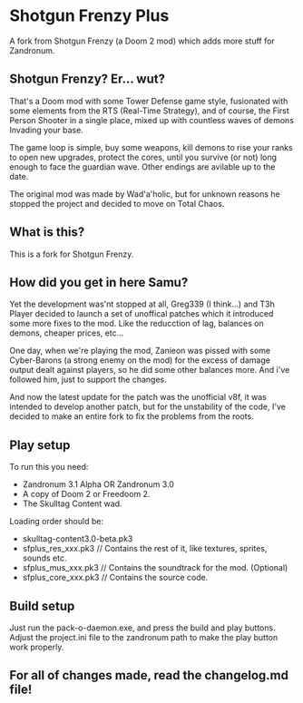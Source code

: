 # Shotgun Frenzy Plus
A fork from Shotgun Frenzy (a Doom 2 mod) which adds more stuff for Zandronum.

## Shotgun Frenzy? Er... wut?
That's a Doom mod with some Tower Defense game style, fusionated with some elements from the RTS (Real-Time Strategy), and of course, the First Person Shooter in a single place, mixed up with countless waves of demons Invading your base.

The game loop is simple, buy some weapons, kill demons to rise your ranks to open new upgrades, protect the cores, until you survive (or not) long enough to face the guardian wave. Other endings are avilable up to the date.

The original mod was made by Wad'a'holic, but for unknown reasons he stopped the project and decided to move on Total Chaos.

## What is this?
This is a fork for Shotgun Frenzy.

## How did you get in here Samu?
Yet the development was'nt stopped at all, Greg339 (I think...) and T3h Player decided to launch a set of unoffical patches which it introduced some more fixes to the mod. Like the reducction of lag, balances on demons, cheaper prices, etc...

One day, when we're playing the mod, Zanieon was pissed with some Cyber-Barons (a strong enemy on the mod) for the excess of damage output dealt against players, so he did some other balances more. And i've followed him, just to support the changes.

And now the latest update for the patch was the unofficial v8f, it was intended to develop another patch, but for the unstability of the code, I've decided to make an entire fork to fix the problems from the roots. 

## Play setup

To run this you need:
* Zandronum 3.1 Alpha OR Zandronum 3.0
* A copy of Doom 2 or Freedoom 2.
* The Skulltag Content wad.

Loading order should be:
* skulltag-content3.0-beta.pk3
* sfplus_res_xxx.pk3  // Contains the rest of it, like textures, sprites, sounds etc.
* sfplus_mus_xxx.pk3  // Contains the soundtrack for the mod. (Optional)
* sfplus_core_xxx.pk3 // Contains the source code.

## Build setup

Just run the pack-o-daemon.exe, and press the build and play buttons.
Adjust the project.ini file to the zandronum path to make the play button work properly.

## For all of changes made, read the changelog.md file!
